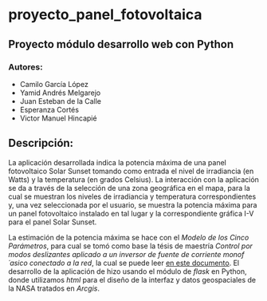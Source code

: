 # proyecto_panel_fotovoltaica
## Proyecto módulo desarrollo web con Python
### Autores:
* Camilo García López
* Yamid Andrés Melgarejo
* Juan Esteban de la Calle
* Esperanza Cortés
* Victor Manuel Hincapié


## Descripción:

La aplicación desarrollada indica la potencia máxima de una panel fotovoltaico Solar Sunset tomando como entrada el nivel de irradiancia (en Watts) y la temperatura (en grados Celsius). La interacción con la aplicación se da a través de la selección de una zona geográfica en el mapa, para la cual se muestran los niveles de irradiancia y temperatura correspondientes y, una vez seleccionada por el usuario, se muestra la potencia máxima para un panel fotovoltaico instalado en tal lugar y la correspondiente gráfica I-V para el panel Solar Sunset.

La estimación de la potencia máxima se hace con el *Modelo de los Cinco Parámetros*, para  cual se tomó como base la tésis de maestría *Control por modos deslizantes
aplicado a un inversor de fuente de corriente monof´asico conectado a la red*, la cual se puede leer  [en este documento](https://repositorio.unal.edu.co/bitstream/handle/unal/79905/1086362120.2021.pdf?sequence=4&isAllowed=y). El desarrollo de la aplicación de hizo usando el módulo de *flask* en Python, donde utilizamos *html* para el diseño de la interfaz y datos geospaciales de la NASA tratados en *Arcgis*.
